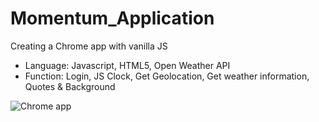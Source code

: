 # Momentum_Application
Creating a Chrome app with vanilla JS
- Language: Javascript, HTML5, Open Weather API
- Function: Login, JS Clock, Get Geolocation, Get weather information, Quotes & Background

![Chrome app](https://github.com/saetbyeolL/Momentum_Application/master/Preview.png)
